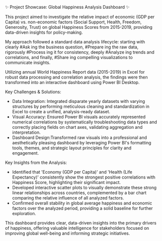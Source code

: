 ✨ Project Showcase: Global Happiness Analysis Dashboard ✨

This project aimed to investigate the relative impact of economic (GDP per Capita) vs. non-economic factors (Social Support, Health, Freedom, Generosity, Trust) on global Happiness Scores from 2015-2019, providing data-driven insights for policy-making.

My approach followed a standard data analysis lifecycle: starting with clearly #Ask ing the business question, #Prepare ing the raw data, rigorously #Process ing it for consistency, deeply #Analyze ing trends and correlations, and finally, #Share ing compelling visualizations to communicate insights.

Utilizing annual World Happiness Report data (2015-2019) in Excel for robust data processing and correlation analysis, the findings were then transformed into an interactive dashboard using Power BI Desktop.

Key Challenges & Solutions:
- Data Integration: Integrated disparate yearly datasets with varying structures by performing meticulous cleaning and standardization in Excel to create a unified, analysis-ready dataset.
- Visual Accuracy: Ensured Power BI visuals accurately represented numerical correlations by systematically troubleshooting data types and correctly placing fields on chart axes, validating aggregation and interpretation.
- Dashboard Design:Transformed raw visuals into a professional and aesthetically pleasing dashboard by leveraging Power BI's formatting tools, themes, and strategic layout principles for clarity and engagement.

Key Insights from the Analysis:
- Identified that 'Economy (GDP per Capita)' and 'Health (Life Expectancy)' consistently show the strongest positive correlations with Happiness Score, highlighting their significant impact.
- Developed interactive scatter plots to visually demonstrate these strong linear relationships across countries, complemented by a bar chart comparing the relative influence of all analyzed factors.
- Confirmed overall stability in global average happiness and economic factors over the analyzed period, providing a solid baseline for further exploration.

This dashboard provides clear, data-driven insights into the primary drivers of happiness, offering valuable intelligence for stakeholders focused on improving global well-being and informing strategic initiatives.

